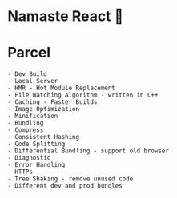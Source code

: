# Namaste React 🚀

# Parcel 
    - Dev Build 
    - Local Server
    - HMR - Hot Module Replacement
    - File Watching Algorithm - written in C++
    - Caching - Faster Builds
    - Image Optimization 
    - Minification 
    - Bundling 
    - Compress 
    - Consistent Hashing 
    - Code Splitting 
    - Differential Bundling - support old browser 
    - Diagnostic 
    - Error Handling 
    - HTTPs
    - Tree Shaking - remove unused code 
    - Different dev and prod bundles 